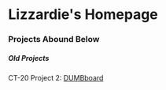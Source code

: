 <html>
	<body>
    	<h1>Lizzardie's Homepage</h1>
    	<h3>Projects Abound Below</h3>
    	<h5>Old Projects</h5>
	<p>CT-20 Project 2: <a href=”lizzardie/CT-120.github.io/sketch.js”>DUMBboard</a></p>
	</body>
</html>

  

